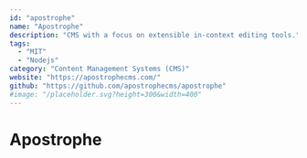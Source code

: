 ```yaml
---
id: "apostrophe"
name: "Apostrophe"
description: "CMS with a focus on extensible in-context editing tools."
tags:
  - "MIT"
  - "Nodejs"
category: "Content Management Systems (CMS)"
website: "https://apostrophecms.com/"
github: "https://github.com/apostrophecms/apostrophe"
#image: "/placeholder.svg?height=300&width=400"
---
```


# Apostrophe
